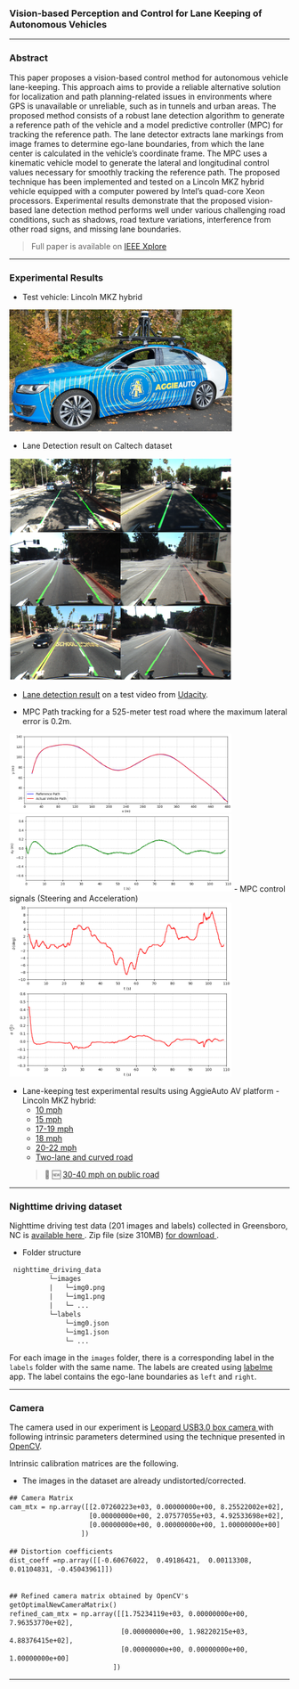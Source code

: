 ### Vision-based Perception and Control for Lane Keeping of Autonomous Vehicles
 ----
### Abstract
This paper proposes a vision-based control method for autonomous vehicle lane-keeping. This approach aims to provide a reliable alternative solution for localization and path planning-related issues in environments where GPS is unavailable or unreliable, such as in tunnels and urban areas. The proposed method consists of a robust lane detection algorithm to generate a reference path of the vehicle and a model predictive controller (MPC) for tracking the reference path. The lane detector extracts lane markings from image frames to determine ego-lane boundaries, from which the lane center is calculated in the vehicle’s coordinate frame. The MPC uses a kinematic vehicle model to generate the lateral and longitudinal control values necessary for smoothly tracking the reference path. The proposed technique has  been implemented and tested on a Lincoln MKZ hybrid vehicle equipped with a computer powered by Intel’s quad-core Xeon processors. Experimental results demonstrate that the proposed vision-based lane detection method performs well under various challenging road conditions, such as shadows, road texture variations, interference from other road signs, and missing lane boundaries.  

> Full paper is available on <a target="_blank" href="https://ieeexplore.ieee.org/stamp/stamp.jsp?arnumber=10480914"> IEEE Xplore </a>
----
### Experimental Results
- Test vehicle: Lincoln MKZ hybrid
 <img src="/images/lincoln_mkz.jpg" width="400" /> 

- Lane Detection result on Caltech dataset
 <img src="/images/caltech_output.png" width="400" /> 

- <a target="_blank" href="https://youtu.be/9Dsy42nBig4"> Lane detection result</a> on a test video from [Udacity](https://github.com/udacity/CarND-Advanced-Lane-Lines). 

- MPC Path tracking for a 525-meter test road where the maximum lateral error is 0.2m.
 <img src="/images/path_tracking.png" width="400" />
 <img src="/images/pos_error.png" width="400" /> 
- MPC control signals (Steering and Acceleration)
 <img src="/images/actuator_output.png" width="400" /> 
 
- Lane-keeping test experimental results using AggieAuto AV platform - Lincoln MKZ hybrid:
  - <a target="_blank" href="https://youtu.be/7cWu6n7dfQ8"> 10 mph </a>
  - <a target="_blank" href="https://youtu.be/c8_7OpeAi9U"> 15 mph </a>
  - <a target="_blank" href="https://youtu.be/UpFUdHwB-R8"> 17-19 mph </a>
  - <a target="_blank" href="https://youtu.be/GaBgmhyiM1A"> 18 mph </a>
  - <a target="_blank" href="https://youtu.be/IQhrgPzRKwc"> 20-22 mph </a>
  - <a target="_blank" href="https://youtu.be/Dh29i2lnDhg"> Two-lane and curved road </a>
  > 🔴 🆕 <a target="_blank" href="https://youtu.be/bgg8-TwXo24"> 30-40 mph on public road </a>
  
  
 ----
### Nighttime driving dataset
  Nighttime driving test data (201 images and labels) collected in Greensboro, NC  is  <a target="_blank" href="https://drive.google.com/drive/folders/1QKEVOJP5nu5cNQ6HzNiZvBkv_AMhHk1i?usp=share_link"> available here </a>. Zip file (size 310MB) <a target="_blank" href="https://drive.google.com/file/d/1RlD-PxhQoiQIUhEnCZxNpa-bt1n2_2oK/view?usp=share_link"> for download </a> .
- Folder structure
```
 nighttime_driving_data
          └─images
          |   └─img0.png
          |   └─img1.png
          |   └─ ...
          └─labels
              └─img0.json
              └─img1.json
              └─ ...
```
For each image in the ```images``` folder, there is a corresponding label in the ```labels``` folder with the same name.
The labels are created using [labelme](https://github.com/wkentaro/labelme.git) app. The label contains the ego-lane boundaries as ```left``` and ```right```.

---
### Camera
The camera used in our experiment is <a target="_blank" href="https://www.leopardimaging.com/product-category/usb30-cameras/"> Leopard USB3.0 box camera </a> with following intrinsic parameters determined using the technique presented in <a target="_blank" href="https://docs.opencv.org/4.x/dc/dbb/tutorial_py_calibration.html">OpenCV</a>.
<!-- ### Camera calibration -->
Intrinsic calibration matrices are the following. 
* The images in the dataset are already undistorted/corrected.
```
## Camera Matrix
cam_mtx = np.array([[2.07260223e+03, 0.00000000e+00, 8.25522002e+02],
                    [0.00000000e+00, 2.07577055e+03, 4.92533698e+02],
                    [0.00000000e+00, 0.00000000e+00, 1.00000000e+00]
                  ])

## Distortion coefficients
dist_coeff =np.array([[-0.60676022,  0.49186421,  0.00113308,  0.01104831, -0.45043961]])


## Refined camera matrix obtained by OpenCV's getOptimalNewCameraMatrix()
refined_cam_mtx = np.array([[1.75234119e+03, 0.00000000e+00, 7.96353770e+02],
                            [0.00000000e+00, 1.98220215e+03, 4.88376415e+02],
                            [0.00000000e+00, 0.00000000e+00, 1.00000000e+00]
                          ])
```
---
